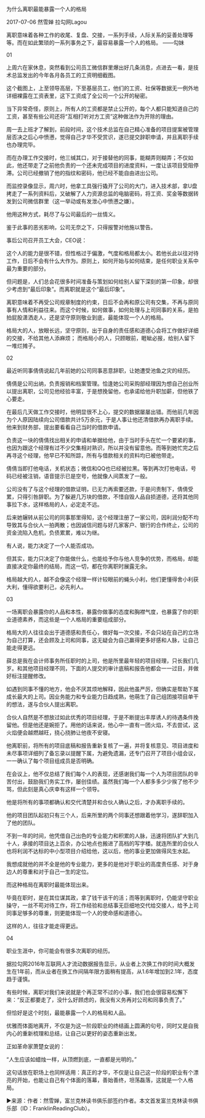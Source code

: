 为什么离职最能暴露一个人的格局

2017-07-06 然雪婵 拉勾网Lagou


离职意味着各种工作的收尾、复盘、交接，一系列手续，人际关系的妥善处理等等。而在如此繁琐的一系列事务之下，最容易暴露一个人的格局。
——勾妹


01 

上周六在家休息，突然看到公司员工微信群里爆出好几条消息，点进去一看，是技术总监发出的今年各月各员工的工资明细截图。
 
这个截图上，上至领导高层，下至基层员工，他们的工资、社保等数据无一例外地详细裸露在工资表里，这下工资成了全公司一个公开的秘密。
 
当下异常奇怪，原则上，所有人的工资都是禁止公开的，每个人都只能知道自己的工资，甚至有些公司还将“互相打听对方工资”这种做法作为开除的理由。
 
周一去上班才了解到，前段时间，这个技术总监在自己精心准备的项目提案被管理层否决之后心中愤懑，觉得自己才华不受赏识，遂已提交辞职申请，并且离职手续也办理完毕。
 
而在办理工作交接时，他三缄其口，对于接替他的同事，能糊弄则糊弄；不仅如此，他还带走了之前他负责的一个还未完成项目的进度资料，一度让该项目受阻停滞。公司已经撤销了他的指纹和密码，他已经不能自由进出公司。

而监控录像显示，周六时，他拿工具强行撬开了公司的大门，进入技术部，拿U盘拷走了一系列资料后，又破解了人力资源总监的电脑密码，将工资、奖金等数据转发到公司微信群里（这一举动或有发泄心中愤懑之嫌）。
 
他用这种方式，耗尽了与公司最后的一丝情义。

鉴于此事的恶劣影响，公司无奈之下，只得报警对他施以警告。
 
事后公司召开员工大会，CEO说：

这个人的能力是很不错，但性格过于偏激，气度和格局都太小。若他长此以往对待工作，日后不会有什么大作为。原则上，如何开始与如何结束，是任何职业关系中最为重要的部分。

但问题是，人们总会花很多时间准备与策划如何给别人留下深刻的第一印象，却很少考虑到“最后印象”。而离职就是这个“最后印象”。
 
离职意味着不再受公司规章制度的约束，日后不会再和原公司有交集，不再与原同事有人情和利益往来。而这个时候，如何做事，如何处理与上司同事的关系，是拍拍屁股潇洒走人，还是坚守原则敬业到底，最能体现一个人的格局。
 
格局大的人，放眼长远，坚守原则，出于自身的责任感和道德心会将工作做好详细的交接，不给其他人添麻烦；
而格局小的人，只顾眼前，睚眦必报，给别人留下一堆烂摊子。



 02 

最近听同事倩倩说起几年前她的公司同事恶意辞职，让她遭受池鱼之灾的经历。

倩倩是公司出纳，负责报销和档案管理。恰逢她公司采购部经理因为想自己创业所以提出离职，公司见他经验丰富，于是想挽留他，也承诺给他升职加薪，但他铁了心要走。
 
在最后几天做工作交接时，他明显很不上心，提交的数据屡屡出错。而他前几年因为个人原因陆续向公司借款共计5万余元，于是人事让他还清借款再办离职手续。他来到财务部，提出要看看自己当时的借款申请。
 
负责这一块的倩倩找出相关的申请和单据给他，由于当时手头在忙一个要紧的事，也因为跟这个经理有过不少交集相对熟识，所以并没有留意他。而等到她忙完之后再寻这个经理，他早已不知所踪，所有与借款相关的资料均已被他带走。
 
倩倩当即打他电话，关机状态；微信和QQ也已经被拉黑。等到再次打他电话，号码已经被注销，语音提示已是空号，他就像人间蒸发了一般。
 
公司没有了与这个经理的借款证明，已无力再索要还款，于是问责制下，倩倩受累，只得引咎辞职。为了躲避几万块的借款，不惜自毁人品自损道德，还将其他同事拉下水，这样格局的人，必定走不远。
 
后来她辗转从前公司的同事那里得知，这个经理注册了一家公司，因利润分配不均导致其与合伙人一拍两散；也因诚信问题与好几家客户、银行的合作终止，公司的资金流陷入危机，负债累累，难以为继。
 
有人说，能力决定了一个人能否成功。
 
但其实，能力只决定了你能做什么，也能给予你与他人竞争的优势，而格局，却能直接决定你最终的结局，而这一切，都在你离职时展露无余。
 
格局越大的人，越不会像这个经理一样计较眼前的蝇头小利，他们更懂得舍小利获大利，懂得欲要利己，必先利人。



03 

一场离职会暴露你的人品和本性，暴露你做事的态度和胸襟气度，也暴露了你的职业道德素养，而这些是一个人格局的重要组成部分。
 
格局大的人往往会出于道德感和责任心，做好每一次交接，不会只站在自己的立场为自己打算，还会顾及上司和同事，这无疑会为自己赢得更多好感和人脉，让自己能走得更远。
 
薛总是我在会计师事务所任职时的上司，他是所里最年轻的项目经理，只长我们几岁。和其他项目经理不同，下面的人提交的审计底稿和报告他都会一一过目，并做好标注提醒修改。
 
如遇到同事不懂的地方，他会不厌其烦地解释，因此他虽严厉，但确实是帮助下属成长最大的上司。因业务能力和专业能力日趋成熟，他萌生了自己组团接项目单干的想法，遂与合伙人提出离职。
 
合伙人自然是不想放过如此优秀的项目经理，于是不断提出丰厚诱人的待遇条件挽留他。但是他还是婉拒了。用他的话来说，他心中一直有一团火焰，不去尝试，这火焰便会越燃越旺，挠心挠肺让他夜不安寝。
 
他离职前，将所有的项目底稿和报告重新复核了一遍，并将复核意见、项目进度和未尽事项详细列了备忘录以提醒下属，为避免遗漏，还专门召开了项目小组会议，一一确认了每个项目组成员是否明确。
 
在会议上，他不仅总结了我们每个人的表现，还感谢我们每一个人为项目团队的辛苦付出，鼓励我们务实工作，屡创佳绩。虽然我们每一个人都多多少少挨了他不少骂，但此刻是真心庆幸有这样一个领导。
 
他是将所有的事项都确认和交代清楚并和合伙人确认之后，才办离职手续的。
 
他的项目团队起初只有三个人，后来所里的两个同事还想跟着他学习，遂辞职加入了他的团队。
 
不到一年的时间，他凭借自己出色的专业能力和积累的人脉，迅速将团队扩大到几十人，承接的项目达上百余，办公地点也搬进了高档的写字楼。就连所里的合伙人也将利润不达标的中小型项目介绍给他，这以后，他的事业更加做得风生水起。
 
我想成就他的并不全是他的专业能力，更多的是他对于职业的高度责任感、对于身边人的尊重和对于自己一生的定位。
 
而这种格局在离职时最能体现出来。
 
毕竟在职时，是在其位谋其政，拿了钱干该干的活；而等到离职时，仍能坚守职业操守，一丝不苟对待工作，将工作经验和总结事无巨细地交代给交接人，给予上司同事足够多的尊重，则更能体现一个人的使命感和道德心。
 
这样的人，往往才能走得更远。



04

职业生涯中，你可能会有很多次离职的经历。

据拉勾网2016年互联网人才流动数据报告显示，从业者上次换工作的时间大概发生在1年前，而从业者在换工作间隔年限方面稍有提高，从1.6年增加到2.1年，态度趋于谨慎。
 
有些时候，离职对我们来说就是个再正常不过的小事，我们也会很容易松懈下来：“反正都要走了，没什么好顾虑的，我没有义务再对公司和同事负责了。”
 
但恰好是这个时刻，最能暴露一个人的格局和人品。

优雅而体面地离开，不仅是为这一阶段职业的终结画上圆满的句号，同时又是自我内心的重新梳理和总结，让自己以更好的姿态重新出发。
 
正如革命家萧楚女说的：

“人生应该如蜡烛一样，从顶燃到底，一直都是光明的。”
 
这句话放在职场上也同样适用：真正的才华，不仅是让自己这一阶段的职业有个漂亮的开始，也能让自己有个体面的落幕，善始善终，坦荡磊落，这就是一个人格局。


►来源：作者：然雪婵，富兰克林读书俱乐部签约作者。本文首发富兰克林读书俱乐部（ID：FranklinReadingClub）。